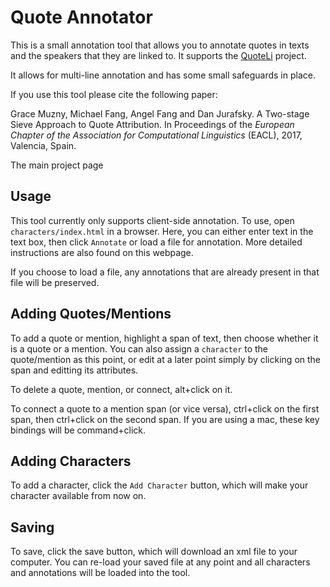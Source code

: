 Quote Annotator
===============

This is a small annotation tool that allows you to annotate quotes in texts and the speakers that they are linked to. It supports the [QuoteLi](https://nlp.stanford.edu/~muzny/quoteli.html) project.

It allows for multi-line annotation and has some small safeguards in place.

If you use this tool please cite the following paper:

Grace Muzny, Michael Fang, Angel Fang and Dan Jurafsky. A Two-stage Sieve Approach to Quote Attribution. In Proceedings of the *European Chapter of the Association for Computational Linguistics* (EACL), 2017, Valencia, Spain.

The main project page 

Usage
-----

This tool currently only supports client-side annotation. To use, open `characters/index.html` in a browser. Here, you can either enter text in the text box, then click `Annotate` or load a file for annotation. More detailed instructions are also found on this webpage.

If you choose to load a file, any annotations that are already present in that file will be preserved.

Adding Quotes/Mentions
----------------------

To add a quote or mention, highlight a span of text, then choose whether it is a quote or a mention. You can also assign a `character` to the quote/mention as this point, or edit at a later point simply by clicking on the span and editting its attributes.

To delete a quote, mention, or connect, alt+click on it.

To connect a quote to a mention span (or vice versa), ctrl+click on the first span, then ctrl+click on the second span. If you are using a mac, these key bindings will be command+click.


Adding Characters
-----------------

To add a character, click the `Add Character` button, which will make your character available from now on.

Saving
------

To save, click the save button, which will download an xml file to your computer. You can re-load your saved file at any point and all characters and annotations will be loaded into the tool.
